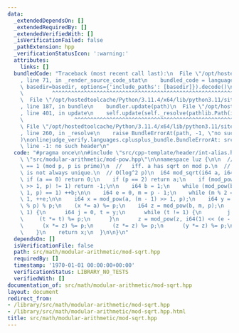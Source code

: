 ```yaml
---
data:
  _extendedDependsOn: []
  _extendedRequiredBy: []
  _extendedVerifiedWith: []
  _isVerificationFailed: false
  _pathExtension: hpp
  _verificationStatusIcon: ':warning:'
  attributes:
    links: []
  bundledCode: "Traceback (most recent call last):\n  File \"/opt/hostedtoolcache/Python/3.11.4/x64/lib/python3.11/site-packages/onlinejudge_verify/documentation/build.py\"\
    , line 71, in _render_source_code_stat\n    bundled_code = language.bundle(stat.path,\
    \ basedir=basedir, options={'include_paths': [basedir]}).decode()\n          \
    \         ^^^^^^^^^^^^^^^^^^^^^^^^^^^^^^^^^^^^^^^^^^^^^^^^^^^^^^^^^^^^^^^^^^^^^^^^^^^^^^^^^\n\
    \  File \"/opt/hostedtoolcache/Python/3.11.4/x64/lib/python3.11/site-packages/onlinejudge_verify/languages/cplusplus.py\"\
    , line 187, in bundle\n    bundler.update(path)\n  File \"/opt/hostedtoolcache/Python/3.11.4/x64/lib/python3.11/site-packages/onlinejudge_verify/languages/cplusplus_bundle.py\"\
    , line 401, in update\n    self.update(self._resolve(pathlib.Path(included), included_from=path))\n\
    \                ^^^^^^^^^^^^^^^^^^^^^^^^^^^^^^^^^^^^^^^^^^^^^^^^^^^^^^^^^\n \
    \ File \"/opt/hostedtoolcache/Python/3.11.4/x64/lib/python3.11/site-packages/onlinejudge_verify/languages/cplusplus_bundle.py\"\
    , line 260, in _resolve\n    raise BundleErrorAt(path, -1, \"no such header\"\
    )\nonlinejudge_verify.languages.cplusplus_bundle.BundleErrorAt: src/modular-arithmetic/mod-pow.hpp:\
    \ line -1: no such header\n"
  code: "#pragma once\n\n#include \"src/cpp-template/header/int-alias.hpp\"\n#include\
    \ \"src/modular-arithmetic/mod-pow.hpp\"\n\nnamespace luz {\n\n  // a^{(p-1)/2}\
    \ == 1 (mod p, p is prime)\n  //   iff. a has sqrt on mod p.\n  // [!] mod-sqrt\
    \ is not always unique.\n  // O(log^2 p)\n  i64 mod_sqrt(i64 a, i64 p) {\n   \
    \ if (a == 0) return 0;\n    if (p == 2) return a;\n    if (mod_pow(a, (p - 1)\
    \ >> 1, p) != 1) return -1;\n\n    i64 b = 1;\n    while (mod_pow(b, (p - 1) >>\
    \ 1, p) == 1) ++b;\n\n    i64 e = 0, m = p - 1;\n    while (m % 2 == 0) m >>=\
    \ 1, ++e;\n\n    i64 x = mod_pow(a, (m - 1) >> 1, p);\n    i64 y = a * (x * x\
    \ % p) % p;\n    (x *= a) %= p;\n    i64 z = mod_pow(b, m, p);\n    while (y !=\
    \ 1) {\n      i64 j = 0, t = y;\n      while (t != 1) {\n        j += 1;\n   \
    \     (t *= t) %= p;\n      }\n      z = mod_pow(z, i64(1) << (e - j - 1), p);\n\
    \      (x *= z) %= p;\n      (z *= z) %= p;\n      (y *= z) %= p;\n      e = j;\n\
    \    }\n    return x;\n  }\n\n}\n"
  dependsOn: []
  isVerificationFile: false
  path: src/math/modular-arithmetic/mod-sqrt.hpp
  requiredBy: []
  timestamp: '1970-01-01 00:00:00+00:00'
  verificationStatus: LIBRARY_NO_TESTS
  verifiedWith: []
documentation_of: src/math/modular-arithmetic/mod-sqrt.hpp
layout: document
redirect_from:
- /library/src/math/modular-arithmetic/mod-sqrt.hpp
- /library/src/math/modular-arithmetic/mod-sqrt.hpp.html
title: src/math/modular-arithmetic/mod-sqrt.hpp
---
```

